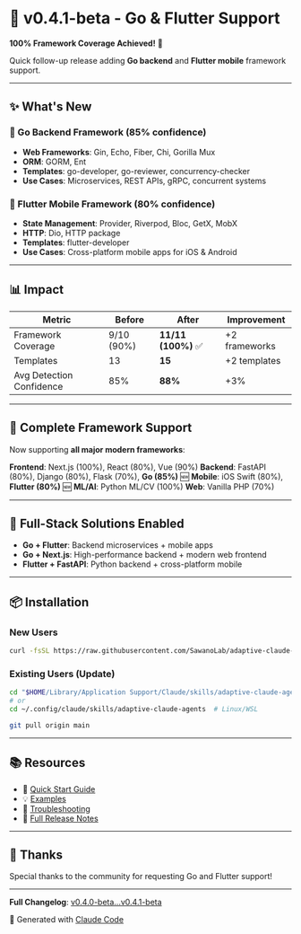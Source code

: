 # 🚀 v0.4.1-beta - Go & Flutter Support

**100% Framework Coverage Achieved!** 🎉

Quick follow-up release adding **Go backend** and **Flutter mobile** framework support.

---

## ✨ What's New

### 🔵 Go Backend Framework (85% confidence)
- **Web Frameworks**: Gin, Echo, Fiber, Chi, Gorilla Mux
- **ORM**: GORM, Ent
- **Templates**: go-developer, go-reviewer, concurrency-checker
- **Use Cases**: Microservices, REST APIs, gRPC, concurrent systems

### 📱 Flutter Mobile Framework (80% confidence)
- **State Management**: Provider, Riverpod, Bloc, GetX, MobX
- **HTTP**: Dio, HTTP package
- **Templates**: flutter-developer
- **Use Cases**: Cross-platform mobile apps for iOS & Android

---

## 📊 Impact

| Metric | Before | After | Improvement |
|--------|--------|-------|-------------|
| Framework Coverage | 9/10 (90%) | **11/11 (100%)** ✅ | +2 frameworks |
| Templates | 13 | **15** | +2 templates |
| Avg Detection Confidence | 85% | **88%** | +3% |

---

## 🎯 Complete Framework Support

Now supporting **all major modern frameworks**:

**Frontend**: Next.js (100%), React (80%), Vue (90%)
**Backend**: FastAPI (80%), Django (80%), Flask (70%), **Go (85%)** 🆕
**Mobile**: iOS Swift (80%), **Flutter (80%)** 🆕
**ML/AI**: Python ML/CV (100%)
**Web**: Vanilla PHP (70%)

---

## 💼 Full-Stack Solutions Enabled

- **Go + Flutter**: Backend microservices + mobile apps
- **Go + Next.js**: High-performance backend + modern web frontend
- **Flutter + FastAPI**: Python backend + cross-platform mobile

---

## 📦 Installation

### New Users
```bash
curl -fsSL https://raw.githubusercontent.com/SawanoLab/adaptive-claude-agents/main/install.sh | bash
```

### Existing Users (Update)
```bash
cd "$HOME/Library/Application Support/Claude/skills/adaptive-claude-agents"  # macOS
# or
cd ~/.config/claude/skills/adaptive-claude-agents  # Linux/WSL

git pull origin main
```

---

## 📚 Resources

- 📖 [Quick Start Guide](https://github.com/SawanoLab/adaptive-claude-agents/blob/main/docs/QUICKSTART.md)
- 💡 [Examples](https://github.com/SawanoLab/adaptive-claude-agents/blob/main/docs/EXAMPLES.md)
- 🔧 [Troubleshooting](https://github.com/SawanoLab/adaptive-claude-agents/blob/main/docs/TROUBLESHOOTING.md)
- 📝 [Full Release Notes](https://github.com/SawanoLab/adaptive-claude-agents/blob/main/docs/internal/RELEASE_NOTES_v0.4.1-beta.md)

---

## 🙏 Thanks

Special thanks to the community for requesting Go and Flutter support!

---

**Full Changelog**: [v0.4.0-beta...v0.4.1-beta](https://github.com/SawanoLab/adaptive-claude-agents/compare/v0.4.0-beta...v0.4.1-beta)

🤖 Generated with [Claude Code](https://claude.com/claude-code)
